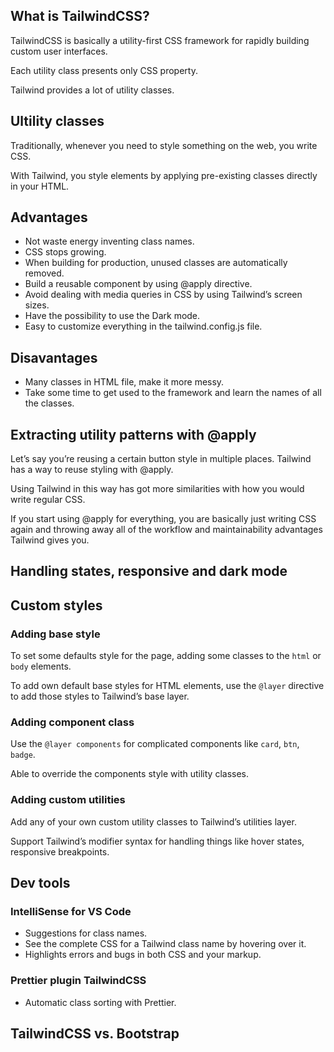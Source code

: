 ## What is TailwindCSS?

TailwindCSS is basically a utility-first CSS framework for rapidly building custom user interfaces.

Each utility class presents only CSS property.

Tailwind provides a lot of utility classes.

## Ultility classes

Traditionally, whenever you need to style something on the web, you write CSS.

With Tailwind, you style elements by applying pre-existing classes directly in your HTML.

## Advantages

- Not waste energy inventing class names.
- CSS stops growing.
- When building for production, unused classes are automatically removed.
- Build a reusable component by using @apply directive.
- Avoid dealing with media queries in CSS by using Tailwind’s screen sizes.
- Have the possibility to use the Dark mode.
- Easy to customize everything in the tailwind.config.js file.

## Disavantages

- Many classes in HTML file, make it more messy.
- Take some time to get used to the framework and learn the names of all the classes.

## Extracting utility patterns with @apply

Let’s say you’re reusing a certain button style in multiple places. Tailwind has a way to reuse styling with @apply.

Using Tailwind in this way has got more similarities with how you would write regular CSS.

If you start using @apply for everything, you are basically just writing CSS again and throwing away all of the workflow and maintainability advantages Tailwind gives you.

## Handling states, responsive and dark mode

## Custom styles

### Adding base style

To set some defaults style for the page, adding some classes to the `html` or `body` elements.

To add own default base styles for HTML elements, use the `@layer` directive to add those styles to Tailwind’s base layer.

### Adding component class

Use the `@layer components` for complicated components like `card`, `btn`, `badge`.

Able to override the components style with utility classes.

### Adding custom utilities

Add any of your own custom utility classes to Tailwind’s utilities layer.

Support Tailwind’s modifier syntax for handling things like hover states, responsive breakpoints.

## Dev tools

### IntelliSense for VS Code

- Suggestions for class names.
- See the complete CSS for a Tailwind class name by hovering over it.
- Highlights errors and bugs in both CSS and your markup.

### Prettier plugin TailwindCSS

- Automatic class sorting with Prettier.

## TailwindCSS vs. Bootstrap
